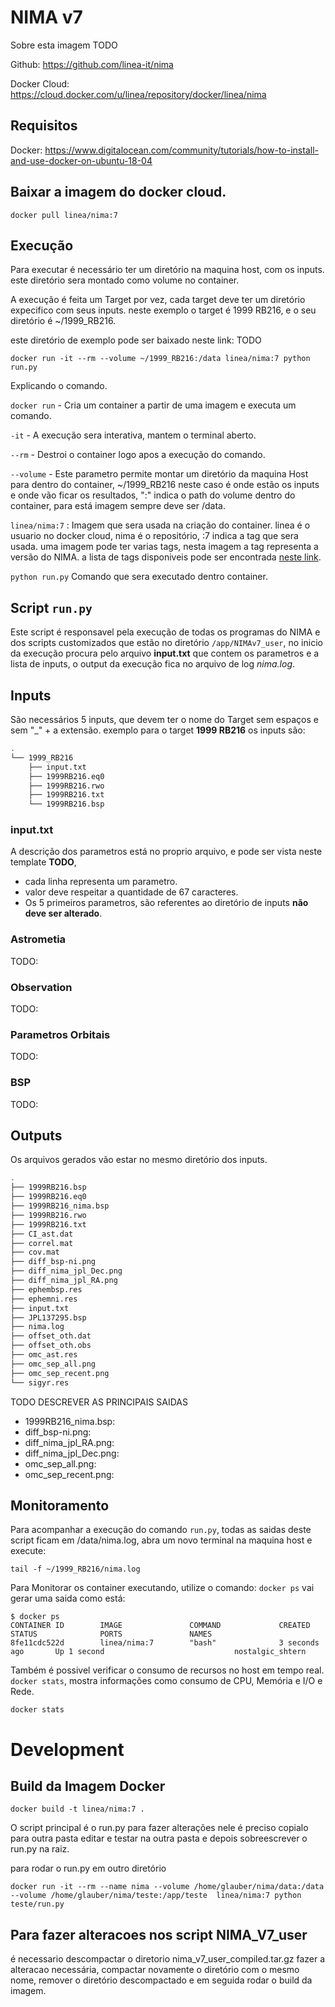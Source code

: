 # NIMA v7

Sobre esta imagem TODO

Github: https://github.com/linea-it/nima

Docker Cloud: https://cloud.docker.com/u/linea/repository/docker/linea/nima

## Requisitos 
Docker: https://www.digitalocean.com/community/tutorials/how-to-install-and-use-docker-on-ubuntu-18-04

## Baixar a imagem do docker cloud. 

```
docker pull linea/nima:7
```

## Execução
Para executar é necessário ter um diretório na maquina host, com os inputs. este diretório sera 
montado como volume no container. 

A execução é feita um Target por vez, cada target deve ter um diretório expecifico com seus inputs. 
neste exemplo o target é 1999 RB216, e o seu diretório é ~/1999_RB216. 

este diretório de exemplo pode ser baixado neste link: TODO   

```
docker run -it --rm --volume ~/1999_RB216:/data linea/nima:7 python run.py
```

Explicando o comando. 

```docker run``` - Cria um container a partir de uma imagem e executa um comando. 

```-it``` - A execução sera interativa, mantem o terminal aberto. 

```--rm``` - Destroi o container logo apos a execução do comando. 

```--volume``` - Este parametro permite montar um diretório da maquina Host para dentro do container, ~/1999_RB216 neste caso é onde estão os inputs e onde vão ficar os resultados,  ":" indica o path do volume dentro do container, para está imagem sempre deve ser /data.

```linea/nima:7``` : Imagem que sera usada na criação do container. linea é o usuario no docker cloud, nima é o repositório, :7 indica a tag que sera usada. uma imagem pode ter varias tags, nesta imagem a tag representa a versão do NIMA. a lista de tags disponiveis pode ser encontrada [neste link](https://cloud.docker.com/u/linea/repository/docker/linea/nima/tags).

```python run.py``` Comando que sera executado dentro container. 


## Script ```run.py```
Este script é responsavel pela execução de todas os programas do NIMA e dos scripts customizados que estão no diretório ```/app/NIMAv7_user```, no inicio da execução procura pelo arquivo **input.txt** que contem os parametros e a lista de inputs,
o output da execução fica no arquivo de log *nima.log*.

## Inputs ##
São necessários 5 inputs, que devem ter o nome do Target sem espaços e sem "_" + a extensão. exemplo para o target **1999 RB216** os inputs são:
```bash
.
└── 1999_RB216
    ├── input.txt
    ├── 1999RB216.eq0
    ├── 1999RB216.rwo
    ├── 1999RB216.txt
    └── 1999RB216.bsp
```

### input.txt ###
A descrição dos parametros está no proprio arquivo, e pode ser vista neste template **TODO**, 
- cada linha representa um parametro.
- valor deve respeitar a quantidade de 67 caracteres.
- Os 5 primeiros parametros, são referentes ao diretório de inputs **não deve ser alterado**.

### Astrometia ###
TODO: 

### Observation ###
TODO:

### Parametros Orbitais ###
TODO:

### BSP ###
TODO:

## Outputs ##
Os arquivos gerados vão estar no mesmo diretório dos inputs. 

```bash
.
├── 1999RB216.bsp
├── 1999RB216.eq0
├── 1999RB216_nima.bsp
├── 1999RB216.rwo
├── 1999RB216.txt
├── CI_ast.dat
├── correl.mat
├── cov.mat
├── diff_bsp-ni.png
├── diff_nima_jpl_Dec.png
├── diff_nima_jpl_RA.png
├── ephembsp.res
├── ephemni.res
├── input.txt
├── JPL137295.bsp
├── nima.log
├── offset_oth.dat
├── offset_oth.obs
├── omc_ast.res
├── omc_sep_all.png
├── omc_sep_recent.png
└── sigyr.res
```
TODO DESCREVER AS PRINCIPAIS SAIDAS
- 1999RB216_nima.bsp:
- diff_bsp-ni.png:
- diff_nima_jpl_RA.png:
- diff_nima_jpl_Dec.png:
- omc_sep_all.png:
- omc_sep_recent.png:



## Monitoramento ##

Para acompanhar a execução do comando ```run.py```, todas as saidas deste script ficam em /data/nima.log, abra um novo terminal na maquina host e execute: 
```
tail -f ~/1999_RB216/nima.log
```

Para Monitorar os container executando, utilize o comando:
```docker ps```
vai gerar uma saida como está:
```
$ docker ps
CONTAINER ID        IMAGE               COMMAND             CREATED             STATUS              PORTS               NAMES
8fe11cdc522d        linea/nima:7        "bash"              3 seconds ago       Up 1 second                             nostalgic_shtern

```

Também é possivel verificar o consumo de recursos no host em tempo real. ```docker stats```, mostra informações como consumo de CPU, Memória e I/O e Rede.
```
docker stats
```



# Development
## Build da Imagem Docker 
```
docker build -t linea/nima:7 .
```

O script principal é o run.py para fazer alterações nele é preciso 
copialo para outra pasta editar e testar na outra pasta e depois sobreescrever o run.py na raiz. 

para rodar o run.py em outro diretório 
```
docker run -it --rm --name nima --volume /home/glauber/nima/data:/data --volume /home/glauber/nima/teste:/app/teste  linea/nima:7 python teste/run.py
```

## Para fazer alteracoes nos script NIMA_V7_user
é necessario descompactar o diretorio nima_v7_user_compiled.tar.gz
fazer a alteracao necessária, compactar novamente o diretório com o mesmo nome, 
remover o diretório descompactado e em seguida rodar o build da imagem.